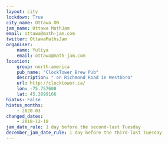 ```yaml
---
layout: city                                           
lockdown: True
city_name: Ottawa ON                                                               
jam_name: Ottawa MathJam
email: ottawa@math-jam.com
twitter: OttawaMathsJam
organiser:
    name: Yuliya
    email: ottawa@math-jam.com
location:
    group: north-america
    pub_name: "ClockTower Brew Pub"
    description: " on Richmond Road in Westboro"
    url: http://clocktower.ca/
    lon: -75.757608
    lat: 45.3899166
hiatus: False
hiatus_months:
    - 2020-03
changed_dates:
    - 2018-12-18
jam_date_rule: 1 day before the second-last Tuesday
december_jam_date_rule: 1 day before the third-last Tuesday
---
```

